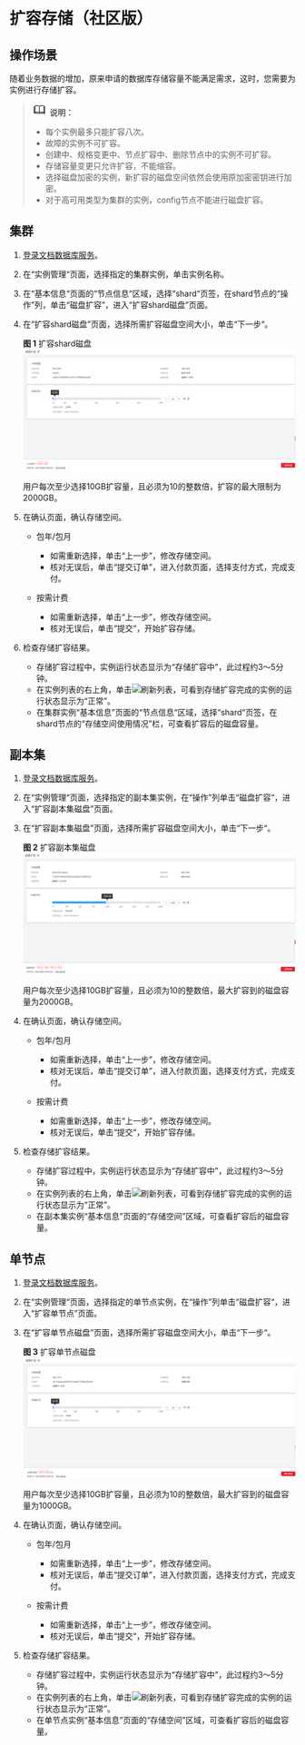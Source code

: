 # 扩容存储（社区版）<a name="zh-cn_topic_increase_storage"></a>

## 操作场景<a name="section46594875201911"></a>

随着业务数据的增加，原来申请的数据库存储容量不能满足需求，这时，您需要为实例进行存储扩容。

>![](public_sys-resources/icon-note.gif) **说明：**   
>-   每个实例最多只能扩容八次。  
>-   故障的实例不可扩容。  
>-   创建中、规格变更中、节点扩容中、删除节点中的实例不可扩容。  
>-   存储容量变更只允许扩容，不能缩容。  
>-   选择磁盘加密的实例，新扩容的磁盘空间依然会使用原加密密钥进行加密。  
>-   对于高可用类型为集群的实例，config节点不能进行磁盘扩容。  

## 集群<a name="section51046890162836"></a>

1.  [登录文档数据库服务](https://support.huaweicloud.com/qs-dds/dds_02_0043.html)。
2.  在“实例管理“页面，选择指定的集群实例，单击实例名称。
3.  在“基本信息“页面的“节点信息“区域，选择“shard“页签，在shard节点的“操作”列，单击“磁盘扩容”，进入“扩容shard磁盘”页面。
4.  在“扩容shard磁盘”页面，选择所需扩容磁盘空间大小，单击“下一步“。

    **图 1**  扩容shard磁盘<a name="fig168054815815"></a>  
    ![](figures/扩容shard磁盘.png "扩容shard磁盘")

    用户每次至少选择10GB扩容量，且必须为10的整数倍，扩容的最大限制为2000GB。

5.  在确认页面，确认存储空间。
    -   包年/包月
        -   如需重新选择，单击“上一步”，修改存储空间。
        -   核对无误后，单击“提交订单”，进入付款页面，选择支付方式，完成支付。

    -   按需计费
        -   如需重新选择，单击“上一步”，修改存储空间。
        -   核对无误后，单击“提交“，开始扩容存储。

6.  检查存储扩容结果。
    -   存储扩容过程中，实例运行状态显示为“存储扩容中”，此过程约3～5分钟。
    -   在实例列表的右上角，单击![](figures/kwx318612-GAUSS-DBaaS-image-dbe6bb50-e0f5-42a9-91be-08aab27832dc-11.png)刷新列表，可看到存储扩容完成的实例的运行状态显示为“正常”。
    -   在集群实例“基本信息”页面的“节点信息“区域，选择“shard“页签，在shard节点的“存储空间使用情况”栏，可查看扩容后的磁盘容量。


## 副本集<a name="section39623174193548"></a>

1.  [登录文档数据库服务](https://support.huaweicloud.com/qs-dds/dds_02_0043.html)。
2.  在“实例管理“页面，选择指定的副本集实例，在“操作”列单击“磁盘扩容“，进入“扩容副本集磁盘”页面。
3.  在“扩容副本集磁盘”页面，选择所需扩容磁盘空间大小，单击“下一步“。

    **图 2**  扩容副本集磁盘<a name="fig74210274315"></a>  
    ![](figures/扩容副本集磁盘.png "扩容副本集磁盘")

    用户每次至少选择10GB扩容量，且必须为10的整数倍，最大扩容到的磁盘容量为2000GB。

4.  在确认页面，确认存储空间。
    -   包年/包月
        -   如需重新选择，单击“上一步”，修改存储空间。
        -   核对无误后，单击“提交订单”，进入付款页面，选择支付方式，完成支付。

    -   按需计费
        -   如需重新选择，单击“上一步”，修改存储空间。
        -   核对无误后，单击“提交“，开始扩容存储。

5.  检查存储扩容结果。
    -   存储扩容过程中，实例运行状态显示为“存储扩容中”，此过程约3～5分钟。
    -   在实例列表的右上角，单击![](figures/kwx318612-GAUSS-DBaaS-image-dbe6bb50-e0f5-42a9-91be-08aab27832dc-12.png)刷新列表，可看到存储扩容完成的实例的运行状态显示为“正常”。
    -   在副本集实例“基本信息”页面的“存储空间”区域，可查看扩容后的磁盘容量。


## 单节点<a name="section3540218715304"></a>

1.  [登录文档数据库服务](https://support.huaweicloud.com/qs-dds/dds_02_0043.html)。
2.  在“实例管理“页面，选择指定的单节点实例，在“操作”列单击“磁盘扩容“，进入“扩容单节点”页面。
3.  在“扩容单节点磁盘”页面，选择所需扩容磁盘空间大小，单击“下一步“。

    **图 3**  扩容单节点磁盘<a name="fig1168614346116"></a>  
    ![](figures/扩容单节点磁盘.png "扩容单节点磁盘")

    用户每次至少选择10GB扩容量，且必须为10的整数倍，最大扩容到的磁盘容量为1000GB。

4.  在确认页面，确认存储空间。
    -   包年/包月
        -   如需重新选择，单击“上一步”，修改存储空间。
        -   核对无误后，单击“提交订单”，进入付款页面，选择支付方式，完成支付。

    -   按需计费
        -   如需重新选择，单击“上一步”，修改存储空间。
        -   核对无误后，单击“提交“，开始扩容存储。

5.  检查存储扩容结果。
    -   存储扩容过程中，实例运行状态显示为“存储扩容中”，此过程约3～5分钟。
    -   在实例列表的右上角，单击![](figures/kwx318612-GAUSS-DBaaS-image-dbe6bb50-e0f5-42a9-91be-08aab27832dc-11.png)刷新列表，可看到存储扩容完成的实例的运行状态显示为“正常”。
    -   在单节点实例“基本信息”页面的“存储空间”区域，可查看扩容后的磁盘容量。


